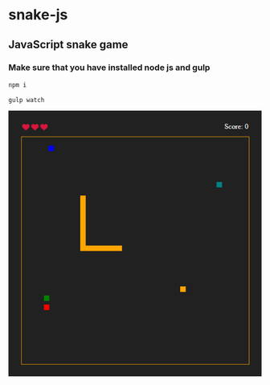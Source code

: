 # snake-js

## JavaScript snake game

### Make sure that you have installed node js and gulp
```
npm i
```
```
gulp watch
```
![alt text](screenshot.png "Screenshot")

